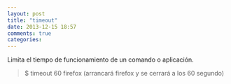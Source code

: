 ```yaml
---
layout: post
title: "timeout"
date: 2013-12-15 18:57
comments: true
categories: 
---
```

Limita el tiempo de funcionamiento de un comando o aplicación.

>$ timeout 60 firefox (arrancará firefox y se cerrará a los 60 segundo)

